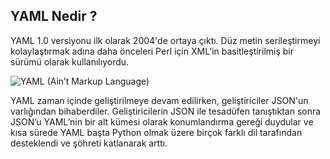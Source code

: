 ## YAML Nedir ? 

YAML 1.0 versiyonu ilk olarak 2004'de ortaya çıktı. Düz metin serileştirmeyi kolaylaştırmak adına daha önceleri Perl için XML’in basitleştirilmiş bir sürümü olarak kullanılıyordu.

![YAML (Ain’t Markup Language)](https://miro.medium.com/max/477/1*Pv0ZA2Es9sQ5qbUmx_-W8g.png)


YAML zaman içinde geliştirilmeye devam edilirken, geliştiriciler JSON'un varlığından bihaberdiler. Geliştiricilerin JSON ile tesadüfen tanıştıktan sonra JSON’u YAML’nin bir alt kümesi olarak konumlandırma gereği duydular ve kısa sürede YAML başta Python olmak üzere birçok farklı dil tarafından desteklendi ve şöhreti katlanarak arttı.